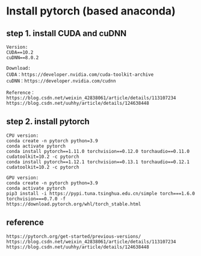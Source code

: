 # Install pytorch (based anaconda)

## **step 1. install CUDA and cuDNN**
```
Version:
CUDA==10.2
cuDNN==8.0.2
```
```
Download:
CUDA：https://developer.nvidia.com/cuda-toolkit-archive
cuDNN：https://developer.nvidia.com/cudnn

Reference：
https://blog.csdn.net/weixin_42838061/article/details/113107234
https://blog.csdn.net/uuhhy/article/details/124638448
```

## **step 2. install pytorch**

```
CPU version:
conda create -n pytorch python=3.9
conda activate pytorch
conda install pytorch==1.11.0 torchvision==0.12.0 torchaudio==0.11.0 cudatoolkit=10.2 -c pytorch
conda install pytorch==1.12.1 torchvision==0.13.1 torchaudio==0.12.1 cudatoolkit=10.2 -c pytorch
```
```
GPU version:
conda create -n pytorch python=3.9
conda activate pytorch
pip3 install -i https://pypi.tuna.tsinghua.edu.cn/simple torch===1.6.0 torchvision===0.7.0 -f https://download.pytorch.org/whl/torch_stable.html
```


## **reference**

```
https://pytorch.org/get-started/previous-versions/
https://blog.csdn.net/weixin_42838061/article/details/113107234
https://blog.csdn.net/uuhhy/article/details/124638448
```
